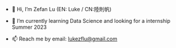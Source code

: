 - 👋 Hi, I’m Zefan Lu (EN: Luke / CN:陸則帆)

- 🌱 I’m currently learning Data Science and looking for a internship Summer 2023

- 📫 Reach me by email: lukezflu@gmail.com

